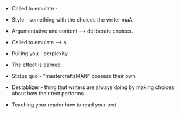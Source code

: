 - Called to emulate - 

- Style - something with the choices the writer maA
- Argumentative and content --> deliberate choices. 
- Called to emulate --> s
- Pulling you - perplexity
- The effect is earned. 

- Status quo - "mastercraftsMAN" possess their own 
- Destablizer - thing that writers are always doing by making choices about how their text performs

- Teaching your reader how to read your text 